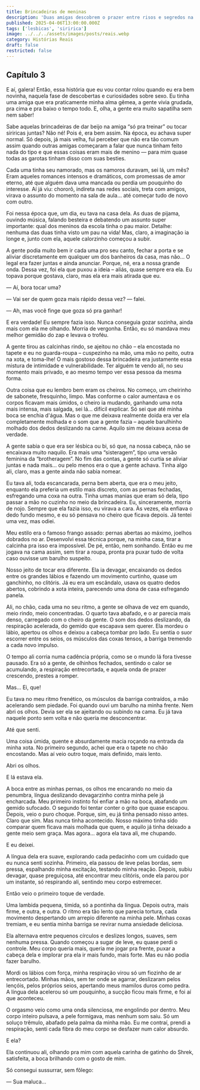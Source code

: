 ```yaml
---
title: Brincadeiras de meninas
description: 'Duas amigas descobrem o prazer entre risos e segredos na penumbra do quarto, em brincadeiras que revelam mais do que imaginavam sentir.'
published: 2025-04-06T13:00:00.000Z
tags: ['lesbicas', 'siririca']
image: ../../../assets/images/posts/reais.webp
category: Histórias Reais
draft: false
restricted: false
---
```


## Capítulo 3

E aí, galera! Então, essa história que eu vou contar rolou quando eu era bem novinha, naquela fase de descobertas e curiosidades sobre sexo. Eu tinha uma amiga que era praticamente minha alma gêmea, a gente vivia grudada, pra cima e pra baixo o tempo todo. E, olha, a gente era muito sapatilha sem nem saber!

Sabe aquelas brincadeiras de dar beijo na amiga “só pra treinar” ou tocar siriricas juntas? Não né! Pois é, era bem assim. Na época, eu achava super normal. Só depois, já mais velha, fui perceber que não era tão comum assim quando outras amigas começaram a falar que nunca tinham feito nada do tipo e que essas coisas eram mais de menino — para mim quase todas as garotas tinham disso com suas besties.

Cada uma tinha seu namorado, mas os namoros duravam, sei lá, um mês? Eram aqueles romances intensos e dramáticos, com promessas de amor eterno, até que alguém dava uma mancada ou perdia um pouquinho do interesse. Aí já viu: chororô, indireta nas redes sociais, treta com amigos, virava o assunto do momento na sala de aula… até começar tudo de novo com outro.

Foi nessa época que, um dia, eu tava na casa dela. As duas de pijama, ouvindo música, falando besteira e debatendo um assunto super importante: qual dos meninos da escola tinha o pau maior. Detalhe: nenhuma das duas tinha visto um pau na vida! Mas, claro, a imaginação ia longe e, junto com ela, aquele calorzinho começou a subir.

A gente podia muito bem ir cada uma pro seu canto, fechar a porta e se aliviar discretamente em qualquer um dos banheiros da casa, mas não… O legal era fazer juntas e ainda anunciar. Porque, né, era a nossa grande onda. Dessa vez, foi ela que puxou a ideia – aliás, quase sempre era ela. Eu topava porque gostava, claro, mas ela era mais atirada que eu.

— Aí, bora tocar uma?

— Vai ser de quem goza mais rápido dessa vez? — falei.

— Ah, mas você finge que goza só pra ganhar!

E era verdade! Eu sempre fazia isso. Nunca conseguia gozar sozinha, ainda mais com ela me olhando. Morria de vergonha. Então, eu só mandava meu melhor gemidão do zap e levava o troféu.

A gente tirou as calcinhas rindo, se ajeitou no chão – ela encostada no tapete e eu no guarda-roupa – cuspezinho na mão, uma mão no peito, outra na xota, e toma-lhe! O mais gostoso dessa brincadeira era justamente essa mistura de intimidade e vulnerabilidade. Ter alguém te vendo ali, no seu momento mais privado, e ao mesmo tempo ver essa pessoa da mesma forma.

Outra coisa que eu lembro bem eram os cheiros. No começo, um cheirinho de sabonete, fresquinho, limpo. Mas conforme o calor aumentava e os corpos ficavam mais úmidos, o cheiro ia mudando, ganhando uma nota mais intensa, mais salgada, sei lá... difícil explicar. Só sei que até minha boca se enchia d'água. Mas o que me deixava realmente doida era ver ela completamente molhada e o som que a gente fazia – aquele barulhinho molhado dos dedos deslizando na carne. Aquilo sim me deixava acesa de verdade.

A gente sabia o que era ser lésbica ou bi, só que, na nossa cabeça, não se encaixava muito naquilo. Era mais uma “sisteragem”, tipo uma versão feminina da “brotheragem”. No fim das contas, a gente só curtia se aliviar juntas e nada mais… ou pelo menos era o que a gente achava. Tinha algo ali, claro, mas a gente ainda não sabia nomear.

Eu tava ali, toda escancarada, perna bem aberta, que era o meu jeito, enquanto ela preferia um estilo mais discreto, com as pernas fechadas, esfregando uma coxa na outra. Tinha umas manias que eram só dela, tipo passar a mão no cuzinho no meio da brincadeira. Eu, sinceramente, morria de nojo. Sempre que ela fazia isso, eu virava a cara. Às vezes, ela enfiava o dedo fundo mesmo, e eu só pensava no cheiro que ficava depois. Já tentei uma vez, mas odiei.

Meu estilo era o famoso frango assado: pernas abertas ao máximo, joelhos dobrados no ar. Desenvolvi essa técnica porque, na minha casa, tirar a calcinha pra isso era impossível. De pé, então, nem sonhando. Então eu me jogava na cama assim, sem tirar a roupa, pronta pra puxar tudo de volta caso ouvisse um barulho suspeito.

Nosso jeito de tocar era diferente. Ela ia devagar, encaixando os dedos entre os grandes lábios e fazendo um movimento curtinho, quase um ganchinho, no clitóris. Já eu era um escândalo, usava os quatro dedos abertos, cobrindo a xota inteira, parecendo uma dona de casa esfregando panela.

Ali, no chão, cada uma no seu ritmo, a gente se olhava de vez em quando, meio rindo, meio concentradas. O quarto tava abafado, e o ar parecia mais denso, carregado com o cheiro da gente. O som dos dedos deslizando, da respiração acelerada, do gemido que escapava sem querer. Ela mordeu o lábio, apertou os olhos e deixou a cabeça tombar pro lado. Eu sentia o suor escorrer entre os seios, os músculos das coxas tensos, a barriga tremendo a cada novo impulso.

O tempo ali corria numa cadência própria, como se o mundo lá fora tivesse pausado. Era só a gente, de olhinhos fechados, sentindo o calor se acumulando, a respiração entrecortada, e aquela onda de prazer crescendo, prestes a romper.

Mas... Ei, que!

Eu tava no meu ritmo frenético, os músculos da barriga contraídos, a mão acelerando sem piedade. Foi quando ouvi um barulho na minha frente. Nem abri os olhos. Devia ser ela se ajeitando ou subindo na cama. Eu já tava naquele ponto sem volta e não queria me desconcentrar.

Até que senti.

Uma coisa úmida, quente e absurdamente macia roçando na entrada da minha xota. No primeiro segundo, achei que era o tapete no chão encostando. Mas aí veio outro toque, mais definido, mais lento.

Abri os olhos.

E lá estava ela.

A boca entre as minhas pernas, os olhos me encarando no meio da penumbra, língua deslizando devagarzinho contra minha pele já encharcada. Meu primeiro instinto foi enfiar a mão na boca, abafando um gemido sufocado. O segundo foi tentar conter o grito que quase escapou. Depois, veio o puro choque. Porque, sim, eu já tinha pensado nisso antes. Claro que sim. Mas nunca tinha acontecido. Nosso máximo tinha sido comparar quem ficava mais molhada que quem, e aquilo já tinha deixado a gente meio sem graça. Mas agora… agora ela tava ali, me chupando.

E eu deixei.

A língua dela era suave, explorando cada pedacinho com um cuidado que eu nunca senti sozinha. Primeiro, ela passou de leve pelas bordas, sem pressa, espalhando minha excitação, testando minha reação. Depois, subiu devagar, quase preguiçosa, até encontrar meu clitóris, onde ela parou por um instante, só respirando ali, sentindo meu corpo estremecer.

Então veio o primeiro toque de verdade.

Uma lambida pequena, tímida, só a pontinha da língua. Depois outra, mais firme, e outra, e outra. O ritmo era tão lento que parecia tortura, cada movimento despertando um arrepio diferente na minha pele. Minhas coxas tremiam, e eu sentia minha barriga se revirar numa ansiedade deliciosa.

Ela alternava entre pequenos círculos e deslizes longos, suaves, sem nenhuma pressa. Quando começou a sugar de leve, eu quase perdi o controle. Meu corpo queria mais, queria me jogar pra frente, puxar a cabeça dela e implorar pra ela ir mais fundo, mais forte. Mas eu não podia fazer barulho.

Mordi os lábios com força, minha respiração virou só um fiozinho de ar entrecortado. Minhas mãos, sem ter onde se agarrar, deslizaram pelos lençóis, pelos próprios seios, apertando meus mamilos duros como pedra. A língua dela acelerou só um pouquinho, a sucção ficou mais firme, e foi aí que aconteceu.

O orgasmo veio como uma onda silenciosa, me engolindo por dentro. Meu corpo inteiro pulsava, a pele formigava, mas nenhum som saiu. Só um soluço trêmulo, abafado pela palma da minha mão. Eu me contraí, prendi a respiração, senti cada fibra do meu corpo se desfazer num calor absurdo.

E ela?

Ela continuou ali, olhando pra mim com aquela carinha de gatinho do Shrek, satisfeita, a boca brilhando com o gosto de mim.

Só consegui sussurrar, sem fôlego:

— Sua maluca…
